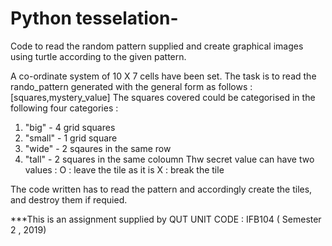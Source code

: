 # Python tesselation-
Code to read the  random pattern supplied and create graphical images using turtle according to the given pattern. 


A co-ordinate system of 10 X 7 cells have been set. The task is to read the rando_pattern generated with the general form as follows : 
[squares,mystery_value] 
The squares covered could be categorised in the following four categories : 
1) "big" -  4 grid squares
2) "small" - 1 grid square
3) "wide" - 2 sqaures in the same row
4) "tall" - 2 squares in the same coloumn 
Thw secret value can have two values :
O : leave the tile as it is 
X : break the tile 

The code written has to read the pattern and accordingly create the tiles, and destroy them if requied.



***This is an assignment supplied by QUT
UNIT CODE : IFB104 ( Semester 2 , 2019) 
